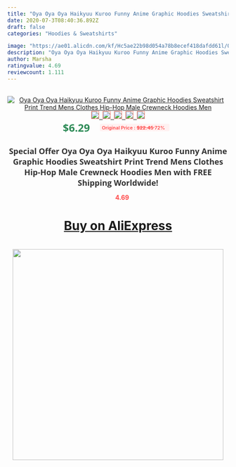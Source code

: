 ```yaml
---
title: "Oya Oya Oya Haikyuu Kuroo Funny Anime Graphic Hoodies Sweatshirt Print Trend Mens Clothes Hip-Hop Male Crewneck Hoodies Men"
date: 2020-07-3T08:40:36.892Z
draft: false
categories: "Hoodies & Sweatshirts"

image: "https://ae01.alicdn.com/kf/Hc5ae22b98d054a78b8ecef418dafdd61l/Oya-Oya-Oya-Haikyuu-Kuroo-Funny-Anime-Graphic-Hoodies-Sweatshirt-Print-Trend-Mens-Clothes-Hip-Hop.jpg"
description: "Oya Oya Oya Haikyuu Kuroo Funny Anime Graphic Hoodies Sweatshirt Print Trend Mens Clothes Hip-Hop Male Crewneck Hoodies Men"
author: Marsha
ratingvalue: 4.69
reviewcount: 1.111
---
```

<br>
<div style="text-align: center;">
<a href="https://s.click.aliexpress.com/e/_A9PZ3f" target="_blank" rel="nofollow noopener noreferrer"><img alt="Oya Oya Oya Haikyuu Kuroo Funny Anime Graphic Hoodies Sweatshirt Print Trend Mens Clothes Hip-Hop Male Crewneck Hoodies Men" class="magnifier-image" src="https://ae01.alicdn.com/kf/Hc5ae22b98d054a78b8ecef418dafdd61l/Oya-Oya-Oya-Haikyuu-Kuroo-Funny-Anime-Graphic-Hoodies-Sweatshirt-Print-Trend-Mens-Clothes-Hip-Hop.jpg_640x640.jpg">
<br>
<img style="border:1px solid salmon" src="https://ae01.alicdn.com/kf/Hc5ae22b98d054a78b8ecef418dafdd61l/Oya-Oya-Oya-Haikyuu-Kuroo-Funny-Anime-Graphic-Hoodies-Sweatshirt-Print-Trend-Mens-Clothes-Hip-Hop.jpg_120x120.jpg">&nbsp;&nbsp;<img style="border:1px solid salmon" src="https://ae01.alicdn.com/kf/H84b877679d7c4161b299e8055f4feaeaZ/Oya-Oya-Oya-Haikyuu-Kuroo-Funny-Anime-Graphic-Hoodies-Sweatshirt-Print-Trend-Mens-Clothes-Hip-Hop.jpg_120x120.jpg">&nbsp;&nbsp;<img style="border:1px solid salmon" src="https://ae01.alicdn.com/kf/H8f438899c772454190744f585c538b76u/Oya-Oya-Oya-Haikyuu-Kuroo-Funny-Anime-Graphic-Hoodies-Sweatshirt-Print-Trend-Mens-Clothes-Hip-Hop.jpg_120x120.jpg">&nbsp;&nbsp;<img style="border:1px solid salmon" src="https://ae01.alicdn.com/kf/H76b853e763ff49e899128e5336d9f6277/Oya-Oya-Oya-Haikyuu-Kuroo-Funny-Anime-Graphic-Hoodies-Sweatshirt-Print-Trend-Mens-Clothes-Hip-Hop.jpg_120x120.jpg">&nbsp;&nbsp;<img style="border:1px solid salmon" src="https://ae01.alicdn.com/kf/He614df0527504b3ca65e4b08dce47981a/Oya-Oya-Oya-Haikyuu-Kuroo-Funny-Anime-Graphic-Hoodies-Sweatshirt-Print-Trend-Mens-Clothes-Hip-Hop.jpg_120x120.jpg"></a></div><br0>
<div style="text-align: center;"><span style="background-color: white; border: 0px; box-sizing: border-box; color: seagreen; display: inline-block; font-family: &quot;open sans&quot; , &quot;arial&quot; , &quot;helvetica&quot; , sans-serif , &quot;heiti&quot;; font-size: 24px; font-stretch: inherit; font-weight: 700; line-height: inherit; margin: 0px 10px 0px 0px; padding: 0px; vertical-align: middle;">$6.29 </span>
<span style="background: rgb(255 , 241 , 241); border-radius: 3px; border: 0px; box-sizing: border-box; color: #ff4747; display: inline-block; font-family: inherit; font-size: 12px; font-stretch: inherit; font-style: inherit; font-variant: inherit; font-weight: 600; line-height: inherit; margin: 0px; padding: 2px 5px; transform: scale(0.9); vertical-align: middle;">Original Price : <b style="text-decoration: line-through;">$22.45 </b> 72%&nbsp;&nbsp;</span></div>
<h1 style="color: #333333; display: inline-block; font-family: &quot;open sans&quot; , &quot;arial&quot; , &quot;helvetica&quot; , sans-serif , &quot;heiti&quot;; font-size: 18px; font-stretch: inherit; font-weight: 700; text-align: center;">Special Offer Oya Oya Oya Haikyuu Kuroo Funny Anime Graphic Hoodies Sweatshirt Print Trend Mens Clothes Hip-Hop Male Crewneck Hoodies Men with FREE Shipping Worldwide!</h1>
<div style="color: #ff4747; text-align: center;">
<img src="https://4.bp.blogspot.com/-M0ZcTcb-5uY/XleCXlxnR4I/AAAAAAAAAEc/OrjgMkXV1oMQFaCRZj5HQwOCBcu3w1FegCPcBGAYYCw/s1600/star.png" style="height: 15px;">&nbsp;<b>4.69</b></div>
<div class="button_cont" align="center"><a class="buynow_a" href="https://s.click.aliexpress.com/e/_A9PZ3f" target="_blank" rel="nofollow noopener noreferrer"><H1>Buy on AliExpress</H1></a></div><br>
<div class="separator" style="clear: both; text-align: center;">
<img src="https://lh3.googleusercontent.com/-pTy5HemUv9M/XlePHvY0dAI/AAAAAAAAAE4/0nX5iRUoIWY8eMW9Dpxeirr157OZliDIgCLcBGAsYHQ/s1600/badge.gif" width="480">
</div>
